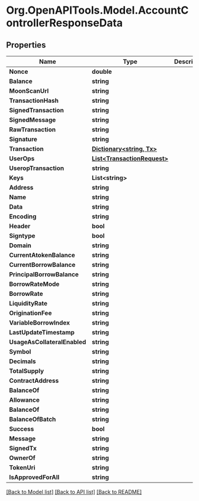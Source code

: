 # Org.OpenAPITools.Model.AccountControllerResponseData

## Properties

Name | Type | Description | Notes
------------ | ------------- | ------------- | -------------
**Nonce** | **double** |  | 
**Balance** | **string** |  | 
**MoonScanUrl** | **string** |  | [optional] 
**TransactionHash** | **string** |  | 
**SignedTransaction** | **string** |  | 
**SignedMessage** | **string** |  | [optional] 
**RawTransaction** | **string** |  | [optional] 
**Signature** | **string** |  | [optional] 
**Transaction** | [**Dictionary&lt;string, Tx&gt;**](Tx.md) |  | [optional] 
**UserOps** | [**List&lt;TransactionRequest&gt;**](TransactionRequest.md) |  | [optional] 
**UseropTransaction** | **string** |  | [optional] 
**Keys** | **List&lt;string&gt;** |  | [optional] 
**Address** | **string** |  | 
**Name** | **string** |  | [optional] 
**Data** | **string** |  | 
**Encoding** | **string** |  | [optional] 
**Header** | **bool** |  | [optional] 
**Signtype** | **bool** |  | [optional] 
**Domain** | **string** |  | 
**CurrentAtokenBalance** | **string** |  | 
**CurrentBorrowBalance** | **string** |  | 
**PrincipalBorrowBalance** | **string** |  | 
**BorrowRateMode** | **string** |  | 
**BorrowRate** | **string** |  | 
**LiquidityRate** | **string** |  | 
**OriginationFee** | **string** |  | 
**VariableBorrowIndex** | **string** |  | 
**LastUpdateTimestamp** | **string** |  | 
**UsageAsCollateralEnabled** | **string** |  | 
**Symbol** | **string** |  | [optional] 
**Decimals** | **string** |  | [optional] 
**TotalSupply** | **string** |  | [optional] 
**ContractAddress** | **string** |  | [optional] 
**BalanceOf** | **string** |  | [optional] 
**Allowance** | **string** |  | [optional] 
**BalanceOf** | **string** |  | [optional] 
**BalanceOfBatch** | **string** |  | [optional] 
**Success** | **bool** |  | 
**Message** | **string** |  | 
**SignedTx** | **string** |  | [optional] 
**OwnerOf** | **string** |  | [optional] 
**TokenUri** | **string** |  | [optional] 
**IsApprovedForAll** | **string** |  | [optional] 

[[Back to Model list]](../README.md#documentation-for-models) [[Back to API list]](../README.md#documentation-for-api-endpoints) [[Back to README]](../README.md)

